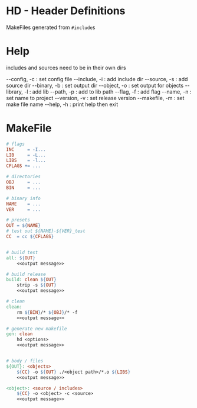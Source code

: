 # HD - Header Definitions

MakeFiles generated from `#include`s

# Help

includes and sources need to be in their own dirs

--config, -c   : set config file
--include, -i  : add include dir
--source, -s   : add source dir
--binary, -b   : set output dir
--object, -o   : set output for objects
--library, -l  : add lib
--path, -p     : add to lib path
--flag, -f     : add flag
--name, -n     : set name to project
--version, -v  : set release version
--makefile, -m : set make file name
--help, -h     : print help then exit


# MakeFile

```Makefile
# flags
INC     = -I...
LIB     = -L...
LIBS    = -l...
CFLAGS += ...

# directories
OBJ     = ...
BIN     = ...

# binary info
NAME    = ...
VER     = ...

# presets
OUT = ${NAME}
# test out ${NAME}-${VER}_test
CC  = cc ${CFLAGS}


# build test
all: ${OUT}
	<<output message>>

# build release
build: clean ${OUT}
	strip -s ${OUT}
	<<output message>>

# clean
clean:
	rm ${BIN}/* ${OBJ}/* -f
	<<output message>>

# generate new makefile
gen: clean
	hd <options>
	<<output message>>


# body / files
${OUT}: <objects>
	${CC} -o ${OUT} ./<object path>/*.o ${LIBS}
	<<output message>>

<object>: <source / includes>
	${CC} -o <object> -c <source>
	<<output message>>
```
